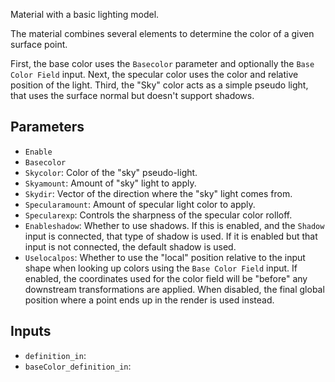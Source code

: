 Material with a basic lighting model.

The material combines several elements to determine the color of a given surface point.

First, the base color uses the `Basecolor` parameter and optionally the `Base Color Field` input.
Next, the specular color uses the color and relative position of the light.
Third, the "Sky" color acts as a simple pseudo light, that uses the surface normal but doesn't support shadows.

## Parameters

* `Enable`
* `Basecolor`
* `Skycolor`: Color of the "sky" pseudo-light.
* `Skyamount`: Amount of "sky" light to apply.
* `Skydir`: Vector of the direction where the "sky" light comes from.
* `Specularamount`: Amount of specular light color to apply.
* `Specularexp`: Controls the sharpness of the specular color rolloff.
* `Enableshadow`: Whether to use shadows. If this is enabled, and the `Shadow` input is connected, that type of shadow is used. If it is enabled but that input is not connected, the default shadow is used.
* `Uselocalpos`: Whether to use the "local" position relative to the input shape when looking up colors using the `Base Color Field` input. If enabled, the coordinates used for the color field will be "before" any downstream transformations are applied. When disabled, the final global position where a point ends up in the render is used instead.

## Inputs

* `definition_in`: 
* `baseColor_definition_in`: 